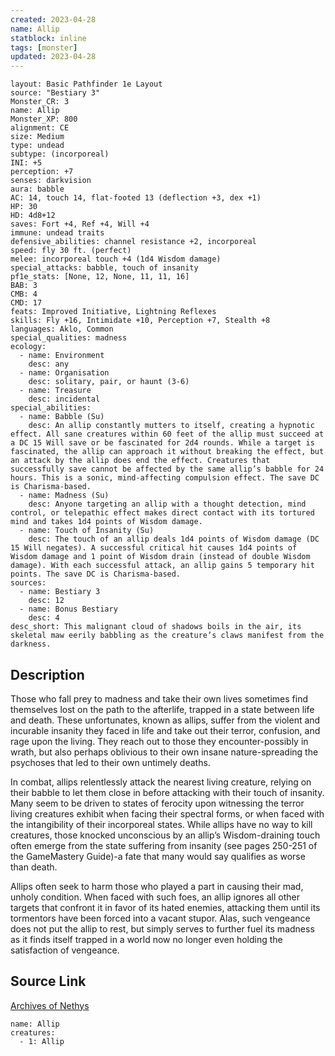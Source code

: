 ```yaml
---
created: 2023-04-28
name: Allip
statblock: inline
tags: [monster]
updated: 2023-04-28
---
```

```statblock
layout: Basic Pathfinder 1e Layout
source: "Bestiary 3"
Monster_CR: 3
name: Allip
Monster_XP: 800
alignment: CE
size: Medium
type: undead
subtype: (incorporeal)
INI: +5
perception: +7
senses: darkvision
aura: babble
AC: 14, touch 14, flat-footed 13 (deflection +3, dex +1)
HP: 30
HD: 4d8+12
saves: Fort +4, Ref +4, Will +4
immune: undead traits
defensive_abilities: channel resistance +2, incorporeal
speed: fly 30 ft. (perfect)
melee: incorporeal touch +4 (1d4 Wisdom damage)
special_attacks: babble, touch of insanity
pf1e_stats: [None, 12, None, 11, 11, 16]
BAB: 3
CMB: 4
CMD: 17
feats: Improved Initiative, Lightning Reflexes
skills: Fly +16, Intimidate +10, Perception +7, Stealth +8
languages: Aklo, Common
special_qualities: madness
ecology:
  - name: Environment
    desc: any
  - name: Organisation
    desc: solitary, pair, or haunt (3-6)
  - name: Treasure
    desc: incidental
special_abilities:
  - name: Babble (Su)
    desc: An allip constantly mutters to itself, creating a hypnotic effect. All sane creatures within 60 feet of the allip must succeed at a DC 15 Will save or be fascinated for 2d4 rounds. While a target is fascinated, the allip can approach it without breaking the effect, but an attack by the allip does end the effect. Creatures that successfully save cannot be affected by the same allip’s babble for 24 hours. This is a sonic, mind-affecting compulsion effect. The save DC is Charisma-based.
  - name: Madness (Su)
    desc: Anyone targeting an allip with a thought detection, mind control, or telepathic effect makes direct contact with its tortured mind and takes 1d4 points of Wisdom damage.
  - name: Touch of Insanity (Su)
    desc: The touch of an allip deals 1d4 points of Wisdom damage (DC 15 Will negates). A successful critical hit causes 1d4 points of Wisdom damage and 1 point of Wisdom drain (instead of double Wisdom damage). With each successful attack, an allip gains 5 temporary hit points. The save DC is Charisma-based.
sources:
  - name: Bestiary 3
    desc: 12
  - name: Bonus Bestiary
    desc: 4
desc_short: This malignant cloud of shadows boils in the air, its skeletal maw eerily babbling as the creature’s claws manifest from the darkness.
```
## Description
Those who fall prey to madness and take their own lives sometimes find themselves lost on the path to the afterlife, trapped in a state between life and death. These unfortunates, known as allips, suffer from the violent and incurable insanity they faced in life and take out their terror, confusion, and rage upon the living. They reach out to those they encounter-possibly in wrath, but also perhaps oblivious to their own insane nature-spreading the psychoses that led to their own untimely deaths.

In combat, allips relentlessly attack the nearest living creature, relying on their babble to let them close in before attacking with their touch of insanity. Many seem to be driven to states of ferocity upon witnessing the terror living creatures exhibit when facing their spectral forms, or when faced with the intangibility of their incorporeal states. While allips have no way to kill creatures, those knocked unconscious by an allip’s Wisdom-draining touch often emerge from the state suffering from insanity (see pages 250-251 of the GameMastery Guide)-a fate that many would say qualifies as worse than death.

Allips often seek to harm those who played a part in causing their mad, unholy condition. When faced with such foes, an allip ignores all other targets that confront it in favor of its hated enemies, attacking them until its tormentors have been forced into a vacant stupor. Alas, such vengeance does not put the allip to rest, but simply serves to further fuel its madness as it finds itself trapped in a world now no longer even holding the satisfaction of vengeance.
## Source Link
[Archives of Nethys](https://aonprd.com/MonsterDisplay.aspx?ItemName=Allip)
```encounter-table
name: Allip
creatures:
  - 1: Allip
```
